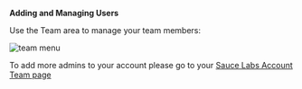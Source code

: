 **Adding and Managing Users**

Use the Team area to manage your team members:

![team menu](/img/app/team/team-menu.png)


To add more admins to your account please go to your [Sauce Labs Account Team page](https://app.saucelabs.com/team-management/users)

